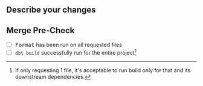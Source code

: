 ## Describe your changes

## Merge Pre-Check

- [ ] <kbd>Format</kbd> has been run on all requested files
- [ ] `dbt build` successfully run for the entire project[^1]

[^1]:
    If only requesting 1 file, it's acceptable to run build only for that and its downstream
    dependencies.
